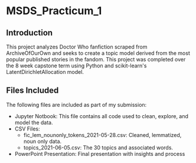 # MSDS_Practicum_1

## Introduction
This project analyzes Doctor Who fanfiction scraped from ArchiveOfOurOwn and seeks to create a topic model derived from the most popular published stories in the fandom. This project was completed over the 8 week capstone term using Python and scikit-learn's LatentDirichletAllocation model.

## Files Included
The following files are included as part of my submission:
- Jupyter Notbook: This file contains all code used to clean, explore, and model the data.
- CSV Files:
  - fic_lem_nounonly_tokens_2021-05-28.csv: Cleaned, lemmatized, noun only data.
  - topics_2021-06-05.csv: The 30 topics and associated words.
- PowerPoint Presentation: Final presentation with insights and process
